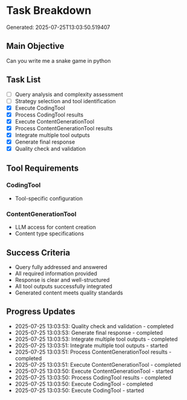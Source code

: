 # Task Breakdown
Generated: 2025-07-25T13:03:50.519407

## Main Objective
Can you write me a snake game in python

## Task List
- [ ] Query analysis and complexity assessment
- [ ] Strategy selection and tool identification
- [x] Execute CodingTool
- [x] Process CodingTool results
- [x] Execute ContentGenerationTool
- [x] Process ContentGenerationTool results
- [x] Integrate multiple tool outputs
- [x] Generate final response
- [x] Quality check and validation

## Tool Requirements
### CodingTool
- Tool-specific configuration

### ContentGenerationTool
- LLM access for content creation
- Content type specifications


## Success Criteria
- Query fully addressed and answered
- All required information provided
- Response is clear and well-structured
- All tool outputs successfully integrated
- Generated content meets quality standards



## Progress Updates
- 2025-07-25 13:03:53: Quality check and validation - completed
- 2025-07-25 13:03:53: Generate final response - completed
- 2025-07-25 13:03:53: Integrate multiple tool outputs - completed
- 2025-07-25 13:03:51: Integrate multiple tool outputs - started
- 2025-07-25 13:03:51: Process ContentGenerationTool results - completed
- 2025-07-25 13:03:51: Execute ContentGenerationTool - completed
- 2025-07-25 13:03:50: Execute ContentGenerationTool - started
- 2025-07-25 13:03:50: Process CodingTool results - completed
- 2025-07-25 13:03:50: Execute CodingTool - completed
- 2025-07-25 13:03:50: Execute CodingTool - started